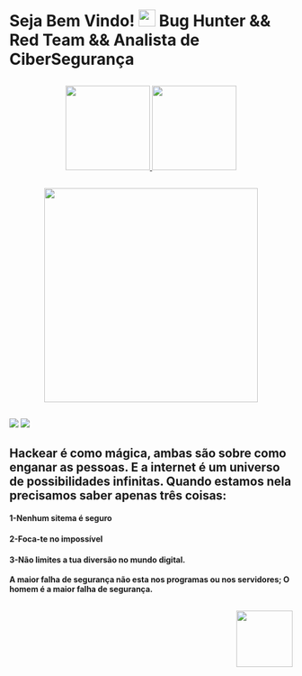 <h1 align="left">Seja Bem Vindo! <img src="https://raw.githubusercontent.com/kaueMarques/kaueMarques/master/hi.gif" width="30px"> Bug Hunter && Red Team && Analista de CiberSegurança  </h1>

##

<div align="center">
<a href="https://github.com/Willian-2-0-0-1">
<img height="150em" src="https://github-readme-stats.vercel.app/api/top-langs/?username=Willian-2-0-0-1&layout=compact&langs_count=7&theme=dark"/>
<img height="150em" src="https://github-readme-stats.vercel.app/api?username=Willian-2-0-0-1&show_icons=true&theme=dark&include_all_commits=true&count_private=true"/>
</div>
  
  ##
  ##
  <div align="center">
   <img height="380em" src="https://user-images.githubusercontent.com/70382532/138322189-2db8df52-9dcb-40a0-88a8-c365466bd33d.gif"/>
</div>
  
  ##
  ##
  
  <a href="https://instagram.com/willian_hackersec" target="_blank"><img src="https://img.shields.io/badge/-Instagram-%23E4405F?style=for-the-badge&logo=instagram&logoColor=white" target="_blank"></a>
  <a href="https://www.linkedin.com/in/willian9" target="_blank"><img src="https://img.shields.io/badge/-LinkedIn-%230077B5?style=for-the-badge&logo=linkedin&logoColor=white" target="_blank"></a>   
  
  
  
  <h2 align="left">Hackear é como mágica, ambas são sobre como enganar as pessoas.
E a internet é um universo de possibilidades infinitas. Quando estamos nela precisamos saber apenas três coisas:</h2>
  
<h4>1-Nenhum sitema é seguro</h4>
<h4>2-Foca-te no impossível</h4>
  <h4>3-Não limites a tua diversão no mundo digital.</h4>
<b>A maior falha de segurança não esta nos programas ou nos servidores; O homem é a maior falha de segurança.<b>
  
  ##
  
  <div align="right">
  <img src="https://memeguy.com/photos/images/we-are-anonymous-84131.gif" width="100px">
    
  </div>
  
